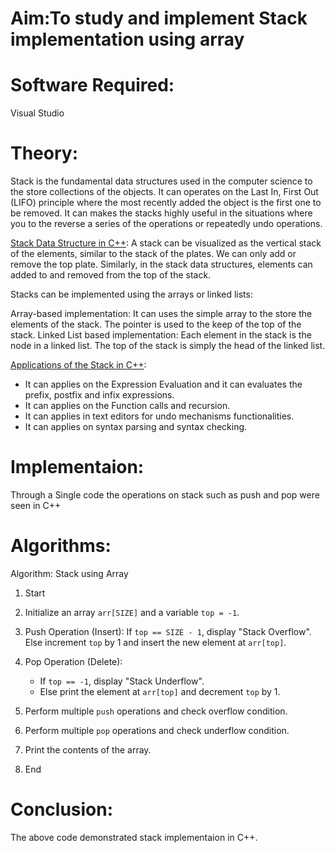# Aim:To study and implement Stack implementation using array
# Software Required:
Visual Studio
# Theory:
Stack is the fundamental data structures used in the computer science to the store collections of the objects. It can operates on the Last In, First Out (LIFO) principle where the most recently added the object is the first one to be removed. It can makes the stacks highly useful in the situations where you to the reverse a series of the operations or repeatedly undo operations.

<ins>Stack Data Structure in C++</ins>:
A stack can be visualized as the vertical stack of the elements, similar to the stack of the plates. We can only add or remove the top plate. Similarly, in the stack data structures, elements can added to and removed from the top of the stack.

Stacks can be implemented using the arrays or linked lists:

Array-based implementation: It can uses the simple array to the store the elements of the stack. The pointer is used to the keep of the top of the stack.
Linked List based implementation: Each element in the stack is the node in a linked list. The top of the stack is simply the head of the linked list.

<ins>Applications of the Stack in C++</ins>:
+ It can applies on the Expression Evaluation and it can evaluates the prefix, postfix and infix expressions.
+ It can applies on the Function calls and recursion.
+ It can applies in text editors for undo mechanisms functionalities.
+ It can applies on syntax parsing and syntax checking.

# Implementaion:
Through a Single code the operations on stack such as push and pop were seen in C++

# Algorithms:

Algorithm: Stack using Array

1. Start
2. Initialize an array `arr[SIZE]` and a variable `top = -1`.
3. Push Operation (Insert):
     If `top == SIZE - 1`, display "Stack Overflow".
     Else increment `top` by 1 and insert the new element at `arr[top]`.
4. Pop Operation (Delete):

   * If `top == -1`, display "Stack Underflow".
   * Else print the element at `arr[top]` and decrement `top` by 1.
5. Perform multiple `push` operations and check overflow condition.
6. Perform multiple `pop` operations and check underflow condition.
7. Print the contents of the array.
8. End

# Conclusion:
The above code demonstrated stack implementaion in C++.

